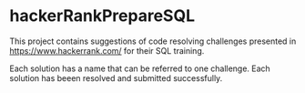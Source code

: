 # hackerRankPrepareSQL

This project contains suggestions of code resolving challenges presented in https://www.hackerrank.com/ for their SQL training. 

Each solution has a name that can be referred to one challenge. Each solution has beeen resolved and submitted successfully. 
